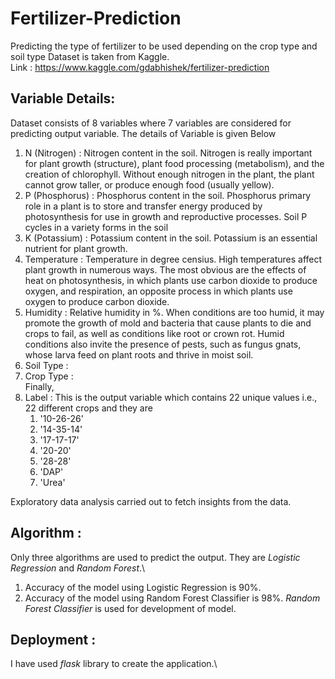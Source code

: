 # Fertilizer-Prediction
Predicting the type of fertilizer to be used depending on the crop type and soil type
Dataset is taken from Kaggle. \
Link : https://www.kaggle.com/gdabhishek/fertilizer-prediction

## Variable Details:
Dataset consists of 8 variables where 7 variables are considered for predicting output variable. The details of Variable is given Below
1. N (Nitrogen) : Nitrogen content in the soil. Nitrogen is really important for plant growth (structure), plant food processing (metabolism), and the creation of chlorophyll. Without enough nitrogen in the plant, the plant cannot grow taller, or produce enough food (usually yellow).
2. P (Phosphorus) : Phosphorus content  in the soil. Phosphorus primary role in a plant is to store and transfer energy produced by photosynthesis for use in growth and reproductive processes. Soil P cycles in a variety forms in the soil 
3. K (Potassium) : Potassium content in the soil. Potassium is an essential nutrient for plant growth.
4. Temperature : Temperature in degree censius. High temperatures affect plant growth in numerous ways. The most obvious are the effects of heat on photosynthesis, in which plants use carbon dioxide to produce oxygen, and respiration, an opposite process in which plants use oxygen to produce carbon dioxide.
5. Humidity : Relative humidity in %. When conditions are too humid, it may promote the growth of mold and bacteria that cause plants to die and crops to fail, as well as conditions like root or crown rot. Humid conditions also invite the presence of pests, such as fungus gnats, whose larva feed on plant roots and thrive in moist soil.
6. Soil Type : 
7. Crop Type : \
Finally,
8. Label : This is the output variable which contains 22 unique values i.e., 22 different crops and they are 
    1. '10-26-26'
    2. '14-35-14'
    3. '17-17-17'
    4. '20-20'
    5. '28-28'
    6. 'DAP'
    7. 'Urea' 
 
Exploratory data analysis carried out to fetch insights from the data.

## Algorithm :
Only three algorithms are used to predict the output. They are *Logistic Regression* and *Random Forest*.\
1. Accuracy of the model using Logistic Regression is 90%.
2. Accuracy of the model using Random Forest Classifier is 98%.
*Random Forest Classifier* is used for development of model.

## Deployment : 
I have used *flask* library to create the application.\
